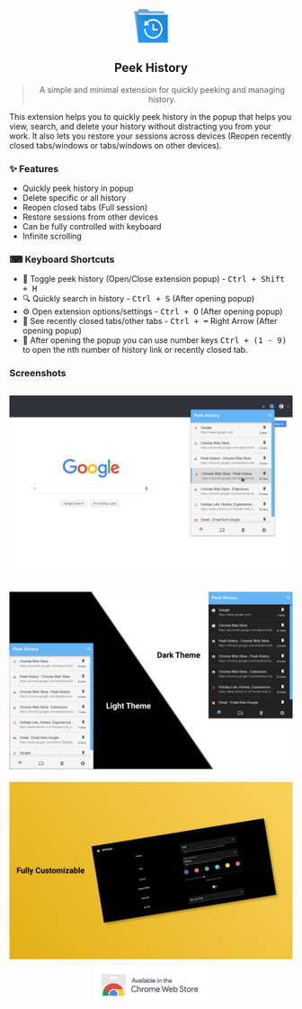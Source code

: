 <p align="center">
  <a href="">
    <img alt="Peek History" src="readme/icon.png" width="60" />
  </a>
</p>
<h2 align="center">
  Peek History
</h2>

> <p align="center">A simple and minimal extension for quickly peeking and managing history. </p>

This extension helps you to quickly peek history in the popup that helps you view, search, and delete your history without distracting you from your work. It also lets you restore your sessions across devices (Reopen recently closed tabs/windows or tabs/windows on other devices).

### :sparkles: Features

- Quickly peek history in popup
- Delete specific or all history
- Reopen closed tabs (Full session)
- Restore sessions from other devices
- Can be fully controlled with keyboard
- Infinite scrolling

### ⌨ Keyboard Shortcuts

- 🔵 Toggle peek history (Open/Close extension popup) - <kbd>Ctrl + Shift + H</kbd>
- 🔍 Quickly search in history - <kbd>Ctrl + S</kbd> (After opening popup)
- ⚙️ Open extension options/settings - <kbd>Ctrl + O</kbd> (After opening popup)
- 📑 See recently closed tabs/other tabs - <kbd>Ctrl + ➡️</kbd> Right Arrow (After opening popup)
- 🔢 After opening the popup you can use number keys <kbd>Ctrl + (1 - 9)</kbd> to open the nth number of history link or recently closed tab.

### Screenshots

## ![peek_history screenshot](readme/normal_screenshot.png 'normal screenshot')

## ![peek_history theme screenshot](readme/theme_screenshot.png 'themes')

![peek_history options screenshot](readme/options_screenshot.png 'options')
<br>

<p align="center" >
  <a href="https://chrome.google.com/webstore/detail/peek-history/gknodemjjckmkncijnedcpogffimkmbm">
  <img src="readme/chromewebstore.png" alt="ChromeWebStore logo" height="58" width="206">
  </a>
</p>
